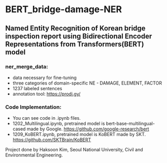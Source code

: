 # BERT_bridge-damage-NER
## Named Entity Recognition of Korean bridge inspection report using Bidirectional Encoder Representations from Transformers(BERT) model


### ner_merge_data:  
- data necessary for fine-tuning
- three categories of domain-specific NE - DAMAGE, ELEMENT, FACTOR
- 1237 labeled sentences
- annotation tool: https://prodi.gy/


### Code Implementation:
- You can see code in .ipynb files.
- 1202_Multilingual.ipynb, pretrained model is bert-base-multilingual-cased made by Google. https://github.com/google-research/bert
- 1209_KoBERT.ipynb, pretrained model is KoBERT made by SKT. https://github.com/SKTBrain/KoBERT




Project done by Haksoon Kim, Seoul National University, Civil and Environmental Engineering.
